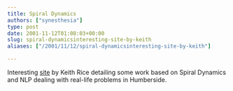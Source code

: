 ```yaml
---
title: Spiral Dynamics
authors: ["synesthesia"]
type: post
date: 2001-11-12T01:08:03+00:00
slug: spiral-dynamicsinteresting-site-by-keith 
aliases: ["/2001/11/12/spiral-dynamicsinteresting-site-by-keith"]

---
```

Interesting [site][1] by Keith Rice detailing some work based on Spiral Dynamics and NLP dealing with real-life problems in Humberside.

 [1]: https://www.rice65.freeserve.co.uk/HumbersideMESH/Indexx.html
